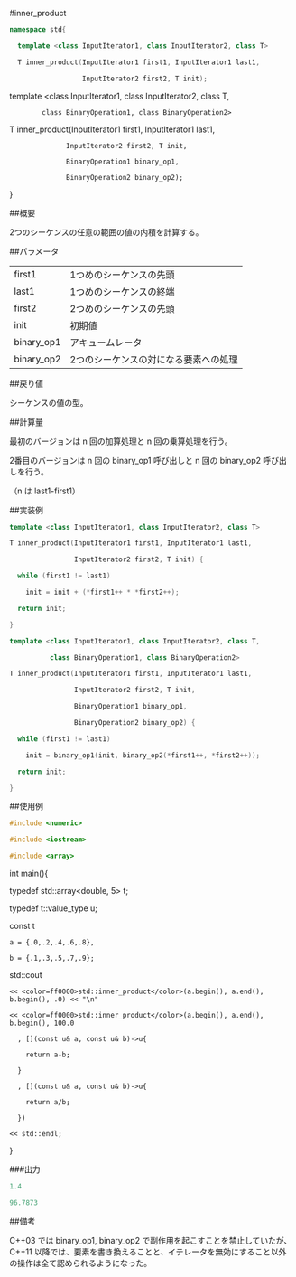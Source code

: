 #inner_product
```cpp
namespace std{

  template <class InputIterator1, class InputIterator2, class T>

  T inner_product(InputIterator1 first1, InputIterator1 last1,

                  InputIterator2 first2, T init);
```

  template <class InputIterator1, class InputIterator2, class T,

            class BinaryOperation1, class BinaryOperation2>

  T inner_product(InputIterator1 first1, InputIterator1 last1,

                  InputIterator2 first2, T init,

                  BinaryOperation1 binary_op1,

                  BinaryOperation2 binary_op2);



}




##概要

2つのシーケンスの任意の範囲の値の内積を計算する。


##パラメータ


| | |
|------------|---------------------------------------------------------|
| first1 | 1つめのシーケンスの先頭 |
| last1 | 1つめのシーケンスの終端 |
| first2 | 2つめのシーケンスの先頭 |
| init | 初期値 |
| binary_op1 | アキュームレータ |
| binary_op2 | 2つのシーケンスの対になる要素への処理 |



##戻り値

シーケンスの値の型。


##計算量

最初のバージョンは n 回の加算処理と n 回の乗算処理を行う。

2番目のバージョンは n 回の binary_op1 呼び出しと n 回の binary_op2 呼び出しを行う。

（n は last1-first1）


##実装例


```cpp
template <class InputIterator1, class InputIterator2, class T>

T inner_product(InputIterator1 first1, InputIterator1 last1,

                InputIterator2 first2, T init) {

  while (first1 != last1)

    init = init + (*first1++ * *first2++);

  return init;

}


```


```cpp
template <class InputIterator1, class InputIterator2, class T,

          class BinaryOperation1, class BinaryOperation2>

T inner_product(InputIterator1 first1, InputIterator1 last1,

                InputIterator2 first2, T init,

                BinaryOperation1 binary_op1,

                BinaryOperation2 binary_op2) {

  while (first1 != last1)

    init = binary_op1(init, binary_op2(*first1++, *first2++));

  return init;

}
```

##使用例

```cpp
#include <numeric>

#include <iostream>

#include <array>
```

int main(){

  typedef std::array<double, 5> t;

  typedef t::value_type u;

  const t 

    a = {.0,.2,.4,.6,.8},

    b = {.1,.3,.5,.7,.9};

  std::cout

    << <color=ff0000>std::inner_product</color>(a.begin(), a.end(), b.begin(), .0) << "\n"

    << <color=ff0000>std::inner_product</color>(a.begin(), a.end(), b.begin(), 100.0

      , [](const u& a, const u& b)->u{

        return a-b;

      }

      , [](const u& a, const u& b)->u{

        return a/b;

      })

    << std::endl;

}





###出力

```cpp
1.4

96.7873
```

##備考

C++03 では binary_op1, binary_op2 で副作用を起こすことを禁止していたが、C++11 以降では、要素を書き換えることと、イテレータを無効にすること以外の操作は全て認められるようになった。

